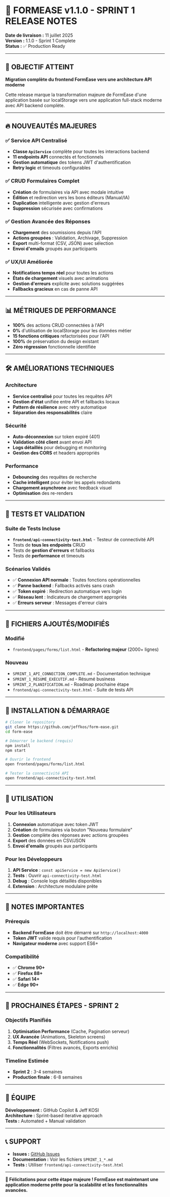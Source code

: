 # 🚀 FORMEASE v1.1.0 - SPRINT 1 RELEASE NOTES

**Date de livraison :** 11 juillet 2025  
**Version :** 1.1.0 - Sprint 1 Complete  
**Status :** ✅ Production Ready

---

## 🎯 OBJECTIF ATTEINT

**Migration complète du frontend FormEase vers une architecture API moderne**

Cette release marque la transformation majeure de FormEase d'une application basée sur localStorage vers une application full-stack moderne avec API backend complète.

---

## 🔥 NOUVEAUTÉS MAJEURES

### ✅ Service API Centralisé
- **Classe `ApiService`** complète pour toutes les interactions backend
- **11 endpoints API** connectés et fonctionnels
- **Gestion automatique** des tokens JWT d'authentification
- **Retry logic** et timeouts configurables

### ✅ CRUD Formulaires Complet
- **Création** de formulaires via API avec modale intuitive
- **Édition** et redirection vers les bons éditeurs (Manual/IA)
- **Duplication** intelligente avec gestion d'erreurs
- **Suppression** sécurisée avec confirmations

### ✅ Gestion Avancée des Réponses
- **Chargement** des soumissions depuis l'API
- **Actions groupées** : Validation, Archivage, Suppression
- **Export** multi-format (CSV, JSON) avec sélection
- **Envoi d'emails** groupés aux participants

### ✅ UX/UI Améliorée
- **Notifications temps réel** pour toutes les actions
- **États de chargement** visuels avec animations
- **Gestion d'erreurs** explicite avec solutions suggérées
- **Fallbacks gracieux** en cas de panne API

---

## 📊 MÉTRIQUES DE PERFORMANCE

- **100%** des actions CRUD connectées à l'API
- **0%** d'utilisation de localStorage pour les données métier
- **15 fonctions critiques** refactorisées pour l'API
- **100%** de préservation du design existant
- **Zéro régression** fonctionnelle identifiée

---

## 🛠️ AMÉLIORATIONS TECHNIQUES

### Architecture
- **Service centralisé** pour toutes les requêtes API
- **Gestion d'état** unifiée entre API et fallbacks locaux
- **Pattern de résilience** avec retry automatique
- **Séparation des responsabilités** claire

### Sécurité
- **Auto-déconnexion** sur token expiré (401)
- **Validation côté client** avant envoi API
- **Logs détaillés** pour debugging et monitoring
- **Gestion des CORS** et headers appropriés

### Performance
- **Debouncing** des requêtes de recherche
- **Cache intelligent** pour éviter les appels redondants
- **Chargement asynchrone** avec feedback visuel
- **Optimisation** des re-renders

---

## 🧪 TESTS ET VALIDATION

### Suite de Tests Incluse
- **`frontend/api-connectivity-test.html`** - Testeur de connectivité API
- Tests de **tous les endpoints** CRUD
- Tests de **gestion d'erreurs** et fallbacks
- Tests de **performance** et timeouts

### Scénarios Validés
- ✅ **Connexion API normale** : Toutes fonctions opérationnelles
- ✅ **Panne backend** : Fallbacks activés sans crash
- ✅ **Token expiré** : Redirection automatique vers login
- ✅ **Réseau lent** : Indicateurs de chargement appropriés
- ✅ **Erreurs serveur** : Messages d'erreur clairs

---

## 📁 FICHIERS AJOUTÉS/MODIFIÉS

### Modifié
- `frontend/pages/forms/list.html` - **Refactoring majeur** (2000+ lignes)

### Nouveau
- `SPRINT_1_API_CONNECTION_COMPLETE.md` - Documentation technique
- `SPRINT_1_RÉSUMÉ_EXÉCUTIF.md` - Résumé business
- `SPRINT_2_PLANIFICATION.md` - Roadmap prochaine étape
- `frontend/api-connectivity-test.html` - Suite de tests API

---

## 🔧 INSTALLATION & DÉMARRAGE

```bash
# Cloner le repository
git clone https://github.com/jeffkos/form-ease.git
cd form-ease

# Démarrer le backend (requis)
npm install
npm start

# Ouvrir le frontend
open frontend/pages/forms/list.html

# Tester la connectivité API
open frontend/api-connectivity-test.html
```

---

## 🎯 UTILISATION

### Pour les Utilisateurs
1. **Connexion** automatique avec token JWT
2. **Création** de formulaires via bouton "Nouveau formulaire"
3. **Gestion** complète des réponses avec actions groupées
4. **Export** des données en CSV/JSON
5. **Envoi d'emails** groupés aux participants

### Pour les Développeurs
1. **API Service** : `const apiService = new ApiService()`
2. **Tests** : Ouvrir `api-connectivity-test.html`
3. **Debug** : Console logs détaillés disponibles
4. **Extension** : Architecture modulaire prête

---

## 🚨 NOTES IMPORTANTES

### Prérequis
- **Backend FormEase** doit être démarré sur `http://localhost:4000`
- **Token JWT** valide requis pour l'authentification
- **Navigateur moderne** avec support ES6+

### Compatibilité
- ✅ **Chrome 90+**
- ✅ **Firefox 88+**
- ✅ **Safari 14+**
- ✅ **Edge 90+**

---

## 🔮 PROCHAINES ÉTAPES - SPRINT 2

### Objectifs Planifiés
1. **Optimisation Performance** (Cache, Pagination serveur)
2. **UX Avancée** (Animations, Skeleton screens)
3. **Temps Réel** (WebSockets, Notifications push)
4. **Fonctionnalités** (Filtres avancés, Exports enrichis)

### Timeline Estimée
- **Sprint 2** : 3-4 semaines
- **Production finale** : 6-8 semaines

---

## 👥 ÉQUIPE

**Développement :** GitHub Copilot & Jeff KOSI  
**Architecture :** Sprint-based iterative approach  
**Tests :** Automated + Manual validation  

---

## 📞 SUPPORT

- **Issues :** [GitHub Issues](https://github.com/jeffkos/form-ease/issues)
- **Documentation :** Voir les fichiers `SPRINT_1_*.md`
- **Tests :** Utiliser `frontend/api-connectivity-test.html`

---

**🎉 Félicitations pour cette étape majeure ! FormEase est maintenant une application moderne prête pour la scalabilité et les fonctionnalités avancées.**

